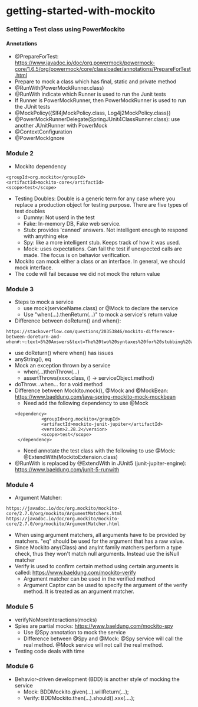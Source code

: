 # getting-started-with-mockito

### Setting a Test class using PowerMockito
#### Annotations
* @PrepareForTest: https://www.javadoc.io/doc/org.powermock/powermock-core/1.6.5/org/powermock/core/classloader/annotations/PrepareForTest.html
 * Prepare to mock a class which has final, static and private method
* @RunWith(PowerMockRunner.class)
 * @RunWith indicate which Runner is used to run the Junit tests
 * If Runner is PowerMockRunner, then PowerMockRunner is used to run the JUnit tests
* @MockPolicy({Slf4jMockPolicy.class, Log4j2MockPolicy.class})
* @PowerMockRunnerDelegate(SpringJUnit4ClassRunner.class): use another JUnitRunner with PowerMock
* @ContextConfiguration
* @PowerMockIgnore

### Module 2
* Mockito dependency
```
<groupId>org.mockito</groupId>
<artifactId>mockito-core</artifactId>
<scope>test</scope>
```
* Testing Doubles: Double is a generic term for any case where you replace a production object for testing purpose. There are five types of test doubles
  * Dummy: Not userd in the test
  * Fake: In-memory DB, Fake web service.
  * Stub: provides 'canned' answers. Not intelligent enough to respond with anything else
  * Spy: like a more intelligent stub. Keeps track of how it was used.
  * Mock: uses expectations. Can fail the test if unexpected calls are made. The focus is on behavior verification.
* Mockito can mock either a class or an interface. In general, we should mock interface.
* The code will fail because we did not mock the return value

### Module 3
* Steps to mock a service
  * use mock(serviceName.class) or @Mock to declare the service
  * Use "when(...).thenReturn(...)" to mock a service's return value
* Difference between doReturn() and when(): 
```
https://stackoverflow.com/questions/20353846/mockito-difference-between-doreturn-and-when#:~:text=5%20Answers&text=The%20two%20syntaxes%20for%20stubbing%20are%20roughly%20equivalent.&text=Others%20include%20use%20with%20Mockito,re%20returning%2C%20at%20compile%20time.
```
  * use doReturn() where when() has issues
* anyString(), eq
* Mock an exception thrown by a service
  * when(...)thenThrow(...)
  * assertThrows(xxxx.class, () -> serviceObject.method)
* doThrow...when... for a void method
* Difference between Mockito.mock(), @Mock and @MockBean: https://www.baeldung.com/java-spring-mockito-mock-mockbean
  * Need add the following dependency to use @Mock
  ```
  <dependency>
            <groupId>org.mockito</groupId>
            <artifactId>mockito-junit-jupiter</artifactId>
            <version>2.28.2</version>
            <scope>test</scope>
   </dependency>
   ```
   * Need annotate the test class with the following to use @Mock: @ExtendWith(MockitoExtension.class)
* @RunWith is replaced by @ExtendWith in JUnit5 (junit-jupiter-engine): https://www.baeldung.com/junit-5-runwith

### Module 4
* Argument Matcher: 
```
https://javadoc.io/doc/org.mockito/mockito-core/2.7.0/org/mockito/ArgumentMatchers.html
https://javadoc.io/doc/org.mockito/mockito-core/2.7.0/org/mockito/ArgumentMatcher.html
```
  * When using argument matchers, all arguments have to be provided by matchers. "eq" should be used for the argument that has a raw value.
  * Since Mockito any(Class) and anyInt family matchers perform a type check, thus they won't match null arguments. Instead use the isNull matcher
* Verify is used to confirm certain method using certain arguments is called: https://www.baeldung.com/mockito-verify 
  * Argument matcher can be used in the verified method 
  * Argument Captor can be used to specify the argument of the verify method. It is treated as an argument matcher.

### Module 5
* verifyNoMoreInteractions(mocks)
* Spies are partial mocks: https://www.baeldung.com/mockito-spy
  * Use @Spy annotation to mock the service
  * Difference between @Spy and @Mock: @Spy service will call the real method. @Mock service will not call the real method.
* Testing code deals with time

### Module 6
* Behavior-driven development (BDD) is another style of mocking the service
  * Mock: BDDMockito.given(...).willReturn(...);
  * Verify: BDDMockito.then(...).should().xxx(....);
